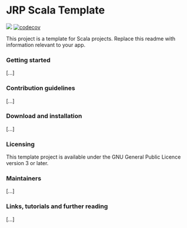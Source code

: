 # JRP Scala Template 
![](https://www.travis-ci.com/joostpapendorp/scala-template.svg?branch=master)
[![codecov](https://codecov.io/gh/joostpapendorp/scala-template/branch/master/graph/badge.svg)](https://codecov.io/gh/joostpapendorp/scala-template)

This project is a template for Scala projects. Replace this readme with information relevant to your app.

### Getting started
[...]

### Contribution guidelines
[...]

### Download and installation
[...]

### Licensing
This template project is available under the GNU General Public Licence version 3 or later.

### Maintainers
[...]

### Links, tutorials and further reading
[...]